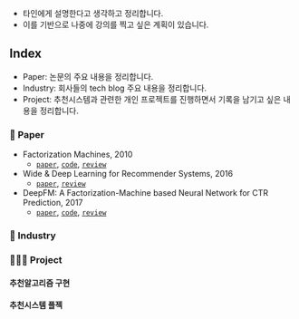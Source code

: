 - 타인에게 설명한다고 생각하고 정리합니다.
- 이를 기반으로 나중에 강의를 찍고 싶은 계획이 있습니다.

## Index
- Paper: 논문의 주요 내용을 정리합니다.
- Industry: 회사들의 tech blog 주요 내용을 정리합니다.
- Project: 추천시스템과 관련한 개인 프로젝트를 진행하면서 기록을 남기고 싶은 내용을 정리합니다.
  
### 📄 Paper
- Factorization Machines, 2010
  - [`paper`](https://www.csie.ntu.edu.tw/~b97053/paper/Rendle2010FM.pdf), [`code`](https://github.com/minsoo9506/RecModel), [`review`](./paper/2023_08_28_Factorization_Machine.md)
- Wide & Deep Learning for Recommender Systems, 2016
  - [`paper`](https://arxiv.org/abs/1606.07792), [`review`](./paper/2023_09_02_Wide_and_Deep.md)
- DeepFM: A Factorization-Machine based Neural Network for CTR Prediction, 2017
  - [`paper`](https://arxiv.org/abs/1703.04247), [`code`](https://github.com/minsoo9506/RecModel), [`review`](./paper/2023_09_01_DeepFM.md)

### 🏢 Industry

### 🧑🏻‍💻 Project
#### 추천알고리즘 구현
#### 추천시스템 플젝
